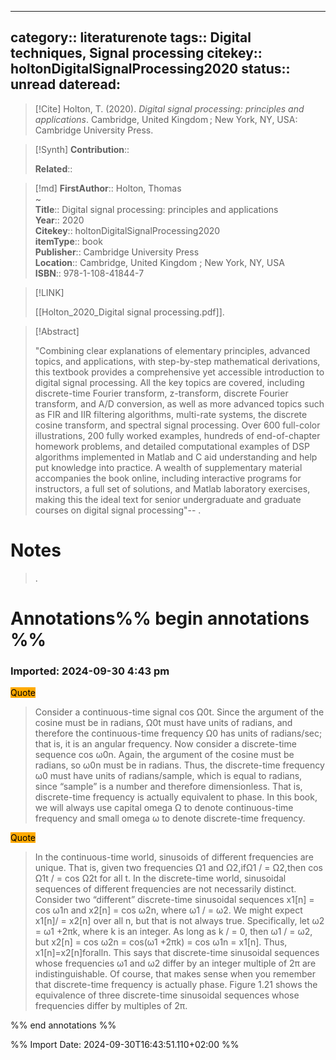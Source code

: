 
---
category:: literaturenote
tags:: Digital techniques, Signal processing
citekey:: holtonDigitalSignalProcessing2020
status:: unread
dateread:
---

> [!Cite]
> Holton, T. (2020). _Digital signal processing: principles and applications_. Cambridge, United Kingdom ; New York, NY, USA: Cambridge University Press.

>[!Synth]
>**Contribution**:: 
>
>**Related**:: 
>

>[!md]
> **FirstAuthor**:: Holton, Thomas  
~    
> **Title**:: Digital signal processing: principles and applications  
> **Year**:: 2020   
> **Citekey**:: holtonDigitalSignalProcessing2020  
> **itemType**:: book  
> **Publisher**:: Cambridge University Press  
> **Location**:: Cambridge, United Kingdom ; New York, NY, USA  
> **ISBN**:: 978-1-108-41844-7    

> [!LINK] 
>
> [[Holton_2020_Digital signal processing.pdf]].

> [!Abstract]
>
> "Combining clear explanations of elementary principles, advanced topics, and applications, with step-by-step mathematical derivations, this textbook provides a comprehensive yet accessible introduction to digital signal processing. All the key topics are covered, including discrete-time Fourier transform, z-transform, discrete Fourier transform, and A/D conversion, as well as more advanced topics such as FIR and IIR filtering algorithms, multi-rate systems, the discrete cosine transform, and spectral signal processing. Over 600 full-color illustrations, 200 fully worked examples, hundreds of end-of-chapter homework problems, and detailed computational examples of DSP algorithms implemented in Matlab and C aid understanding and help put knowledge into practice. A wealth of supplementary material accompanies the book online, including interactive programs for instructors, a full set of solutions, and Matlab laboratory exercises, making this the ideal text for senior undergraduate and graduate courses on digital signal processing"--
>.
> 
# Notes
>.


# Annotations%% begin annotations %%



### Imported: 2024-09-30 4:43 pm



<mark style="background-color: #ffaa00">Quote</mark>
> Consider a continuous-time signal cos Ω0t. Since the argument of the cosine must be in radians, Ω0t must have units of radians, and therefore the continuous-time frequency Ω0 has units of radians/sec; that is, it is an angular frequency. Now consider a discrete-time sequence cos ω0n. Again, the argument of the cosine must be radians, so ω0n must be in radians. Thus, the discrete-time frequency ω0 must have units of radians/sample, which is equal to radians, since “sample” is a number and therefore dimensionless. That is, discrete-time frequency is actually equivalent to phase. In this book, we will always use capital omega Ω to denote continuous-time frequency and small omega ω to denote discrete-time frequency.

<mark style="background-color: #ffaa00">Quote</mark>
> In the continuous-time world, sinusoids of different frequencies are unique. That is, given two frequencies Ω1 and Ω2,ifΩ1 / = Ω2,then cos Ω1t / = cos Ω2t for all t. In the discrete-time world, sinusoidal sequences of different frequencies are not necessarily distinct. Consider two “different” discrete-time sinusoidal sequences x1[n] = cos ω1n and x2[n] = cos ω2n, where ω1 / = ω2. We might expect x1[n]/ = x2[n] over all n, but that is not always true. Specifically, let ω2 = ω1 +2πk, where k is an integer. As long as k / = 0, then ω1 / = ω2, but x2[n] = cos ω2n = cos(ω1 +2πk) = cos ω1n = x1[n]. Thus, x1[n]=x2[n]foralln. This says that discrete-time sinusoidal sequences whose frequencies ω1 and ω2 differ by an integer multiple of 2π are indistinguishable. Of course, that makes sense when you remember that discrete-time frequency is actually phase. Figure 1.21 shows the equivalence of three discrete-time sinusoidal sequences whose frequencies differ by multiples of 2π.


%% end annotations %%

%% Import Date: 2024-09-30T16:43:51.110+02:00 %%
